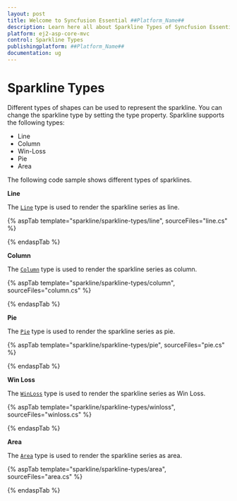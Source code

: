```yaml
---
layout: post
title: Welcome to Syncfusion Essential ##Platform_Name##
description: Learn here all about Sparkline Types of Syncfusion Essential ##Platform_Name## widgets based on HTML5 and jQuery.
platform: ej2-asp-core-mvc
control: Sparkline Types
publishingplatform: ##Platform_Name##
documentation: ug
---
```



# Sparkline Types

Different types of shapes can be used to represent the sparkline. You can change the sparkline type by setting the type property. Sparkline supports the following types:

* Line
* Column
* Win-Loss
* Pie
* Area

The following code sample shows different types of sparklines.

<!-- markdownlint-disable MD036 -->

**Line**

The [`Line`](https://help.syncfusion.com/cr/aspnetcore-js2/Syncfusion.EJ2~Syncfusion.EJ2.Charts.Sparkline~Type.html) type is used to render the sparkline series as line.

{% aspTab template="sparkline/sparkline-types/line", sourceFiles="line.cs" %}

{% endaspTab %}

**Column**

The [`Column`](https://help.syncfusion.com/cr/aspnetcore-js2/Syncfusion.EJ2~Syncfusion.EJ2.Charts.Sparkline~Type.html) type is used to render the sparkline series as column.

{% aspTab template="sparkline/sparkline-types/column", sourceFiles="column.cs" %}

{% endaspTab %}

**Pie**

The [`Pie`](https://help.syncfusion.com/cr/aspnetcore-js2/Syncfusion.EJ2~Syncfusion.EJ2.Charts.Sparkline~Type.html) type is used to render the sparkline series as pie.

{% aspTab template="sparkline/sparkline-types/pie", sourceFiles="pie.cs" %}

{% endaspTab %}

**Win Loss**

The [`WinLoss`](https://help.syncfusion.com/cr/aspnetcore-js2/Syncfusion.EJ2~Syncfusion.EJ2.Charts.Sparkline~Type.html) type is used to render the sparkline series as Win Loss.

{% aspTab template="sparkline/sparkline-types/winloss", sourceFiles="winloss.cs" %}

{% endaspTab %}

**Area**

The [`Area`](https://help.syncfusion.com/cr/aspnetcore-js2/Syncfusion.EJ2~Syncfusion.EJ2.Charts.Sparkline~Type.html) type is used to render the sparkline series as area.

{% aspTab template="sparkline/sparkline-types/area", sourceFiles="area.cs" %}

{% endaspTab %}